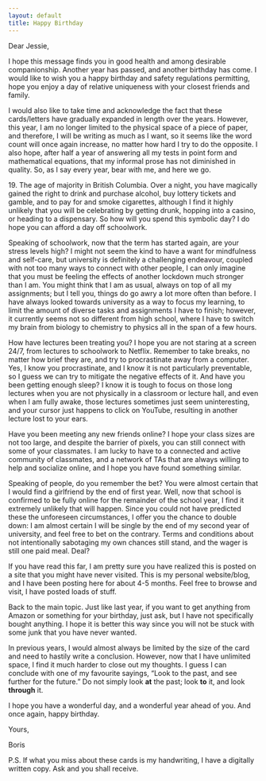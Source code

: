 ```yaml
---
layout: default
title: Happy Birthday
---
```


Dear Jessie,

I hope this message finds you in good health and among desirable companionship. Another year has passed, and another birthday has come. I would like to wish you a happy birthday and safety regulations permitting, hope you enjoy a day of relative uniqueness with your closest friends and family.

I would also like to take time and acknowledge the fact that these cards/letters have gradually expanded in length over the years. However, this year, I am no longer limited to the physical space of a piece of paper, and therefore, I will be writing as much as I want, so it seems like the word count will once again increase, no matter how hard I try to do the opposite. I also hope, after half a year of answering all my tests in point form and mathematical equations, that my informal prose has not diminished in quality. So, as I say every year, bear with me, and here we go.

19\. The age of majority in British Columbia. Over a night, you have magically gained the right to drink and purchase alcohol, buy lottery tickets and gamble, and to pay for and smoke cigarettes, although I find it highly unlikely that you will be celebrating by getting drunk, hopping into a casino, or heading to a dispensary. So how will you spend this symbolic day? I do hope you can afford a day off schoolwork.

Speaking of schoolwork, now that the term has started again, are your stress levels high? I might not seem the kind to have a want for mindfulness and self-care, but university is definitely a challenging endeavour, coupled with not too many ways to connect with other people, I can only imagine that you must be feeling the effects of another lockdown much stronger than I am. You might think that I am as usual, always on top of all my assignments; but I tell you, things do go awry a lot more often than before. I have always looked towards university as a way to focus my learning, to limit the amount of diverse tasks and assignments I have to finish; however, it currently seems not so different from high school, where I have to switch my brain from biology to chemistry to physics all in the span of a few hours.

How have lectures been treating you? I hope you are not staring at a screen 24/7, from lectures to schoolwork to Netflix. Remember to take breaks, no matter how brief they are, and try to procrastinate away from a computer. Yes, I know you procrastinate, and I know it is not particularly preventable, so I guess we can try to mitigate the negative effects of it. And have you been getting enough sleep? I know it is tough to focus on those long lectures when you are not physically in a classroom or lecture hall, and even when I am fully awake, those lectures sometimes just seem uninteresting, and your cursor just happens to click on YouTube, resulting in another lecture lost to your ears.

Have you been meeting any new friends online? I hope your class sizes are not too large, and despite the barrier of pixels, you can still connect with some of your classmates. I am lucky to have to a connected and active community of classmates, and a network of TAs that are always willing to help and socialize online, and I hope you have found something similar.

Speaking of people, do you remember the bet? You were almost certain that I would find a girlfriend by the end of first year. Well, now that school is confirmed to be fully online for the remainder of the school year, I find it extremely unlikely that will happen. Since you could not have predicted these the unforeseen circumstances, I offer you the chance to double down: I am almost certain I will be single by the end of my second year of university, and feel free to bet on the contrary. Terms and conditions about not intentionally sabotaging my own chances still stand, and the wager is still one paid meal. Deal?

If you have read this far, I am pretty sure you have realized this is posted on a site that you might have never visited. This is my personal website/blog, and I have been posting here for about 4-5 months. Feel free to browse and visit, I have posted loads of stuff.

Back to the main topic. Just like last year, if you want to get anything from Amazon or something for your birthday, just ask, but I have not specifically bought anything. I hope it is better this way since you will not be stuck with some junk that you have never wanted.

In previous years, I would almost always be limited by the size of the card and need to hastily write a conclusion. However, now that I have unlimited space, I find it much harder to close out my thoughts. I guess I can conclude with one of my favourite sayings, “Look to the past, and see further for the future.” Do not simply look **at** the past; look **to** it, and look **through** it.

I hope you have a wonderful day, and a wonderful year ahead of you. And once again, happy birthday.

Yours,

Boris

P.S. If what you miss about these cards is my handwriting, I have a digitally written copy. Ask and you shall receive.
